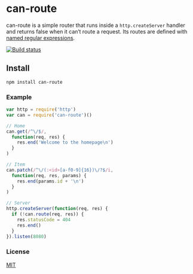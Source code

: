 # can-route
can-route is a simple router that runs inside a `http.createServer` handler and returns false when it can’t route a request. Its routes are defined with [named regular expressions](https://npm.im/named-regexp).

[![Build status](https://travis-ci.org/michaelrhodes/can-route.png?branch=master)](https://travis-ci.org/michaelrhodes/can-route)


## Install
```
npm install can-route
```

### Example
``` js
var http = require('http')
var can = require('can-route')()

// Home
can.get(/^\/$/,
  function(req, res) {
    res.end('Welcome to the homepage\n')
  }
)

// Item
can.patch(/^\/(:<id>[a-f0-9]{16})\/?$/i,
  function(req, res, params) {
    res.end(params.id + '\n')
  }
)

// Server
http.createServer(function(req, res) {
  if (!can.route(req, res)) {
    res.statusCode = 404
    res.end()
  }
}).listen(8080)
```

### License
[MIT](http://opensource.org/licenses/MIT)
